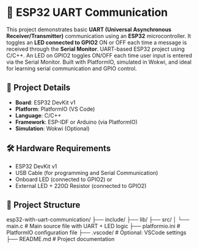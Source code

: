 # 🚀 ESP32 UART Communication
This project demonstrates basic **UART (Universal Asynchronous Receiver/Transmitter)** communication using an **ESP32** microcontroller. It toggles an **LED connected to GPIO2** ON or OFF each time a message is received through the **Serial Monitor**.
UART-based ESP32 project using C/C++. An LED on GPIO2 toggles ON/OFF each time user input is entered via the Serial Monitor. Built with PlatformIO, simulated in Wokwi, and ideal for learning serial communication and GPIO control.
## 🔧 Project Details
- **Board**: ESP32 DevKit v1
- **Platform**: PlatformIO (VS Code)
- **Language**: C/C++
- **Framework**: ESP-IDF or Arduino (via PlatformIO)
- **Simulation**: Wokwi (Optional)
## 🛠️ Hardware Requirements
- ESP32 DevKit v1
- USB Cable (for programming and Serial Communication)
- Onboard LED (connected to GPIO2) or
- External LED + 220Ω Resistor (connected to GPIO2)
## 📂 Project Structure
esp32-with-uart-communication/
├── include/
├── lib/
├── src/
│ └── main.c # Main source file with UART + LED logic
├── platformio.ini # PlatformIO configuration file
├── .vscode/ # Optional: VSCode settings
├── README.md # Project documentation

